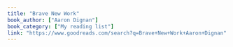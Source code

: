 ```yaml
---
title: "Brave New Work"
book_author: ["Aaron Dignan"]
book_category: ["My reading list"]
link: "https://www.goodreads.com/search?q=Brave+New+Work+Aaron+Dignan"
---
```

